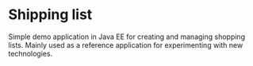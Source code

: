 Shipping list
=============

Simple demo application in Java EE for creating and managing shopping lists. Mainly used as a reference application for experimenting with new technologies.

